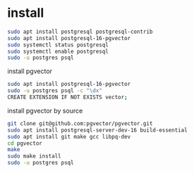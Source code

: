 # install

```sh
sudo apt install postgresql postgresql-contrib
sudo apt install postgresql-16-pgvector
sudo systemctl status postgresql
sudo systemctl enable postgresql
sudo -u postgres psql
```

install pgvector

```sh
sudo apt install postgresql-16-pgvector
sudo -u postgres psql -c "\dx"
CREATE EXTENSION IF NOT EXISTS vector;
```

install pgvector by source

```sh
git clone git@github.com:pgvector/pgvector.git
sudo apt install postgresql-server-dev-16 build-essential
sudo apt install git make gcc libpq-dev
cd pgvector
make 
sudo make install
sudo -u postgres psql

```
